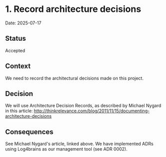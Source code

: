 # 1. Record architecture decisions

Date: 2025-07-17

## Status

Accepted

## Context

We need to record the architectural decisions made on this project.

## Decision

We will use Architecture Decision Records, as described by Michael Nygard in this article: http://thinkrelevance.com/blog/2011/11/15/documenting-architecture-decisions

## Consequences

See Michael Nygard's article, linked above. We have implemented ADRs using Log4brains as our management tool (see ADR 0002).
